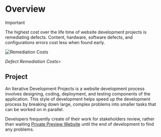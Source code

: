 <!-- toc -->

# Overview 

<!--
> [!NOTE]  
> Highlights information that users should take into account, even when skimming.

> [!TIP]
> Optional information to help a user be more successful.

> [!IMPORTANT]  
> Crucial information necessary for users to succeed.

> [!WARNING]  
> Critical content demanding immediate user attention due to potential risks.

> [!CAUTION]
> Negative potential consequences of an action.
-->



> [!IMPORTANT]  
> The highest cost over the life time of website development projects is remediating defects. Content, hardware, software defects, and configurations errors  cost less when found early.


<!--
<figure markdown>
  ![bugFixChart](/img/bugFixChart.jpg){ align=center }
<figcaption>Defect Remediation Costs</figcaption>
</figure>
-->

![Remediation Costs](../webdevimage/bugFixChart.jpg) <figcaption>*Defect Remediation Costs*></figcaption>

## Project
 An Iterative Development Projects is a website development process involves designing, coding, deployment, and testing components of the application. This style of development helps speed up the development process by breaking down large, complex problems into smaller tasks that can be worked on in parallel. 
 
Developers frequently create  of their work for stakeholders review, rather than waiting [Private Preview Website](preview.md) until the end of development to find any problems. 

<!--
Other defect detection mechanisms built into Iterative Development are:

- [VScode](vscode.md) editor tool extensions continually check for syntax and other errors

- [VScode](vscode.md) fast refresh live-editing quickly showing changes, and any runtime errors while editing
-->
